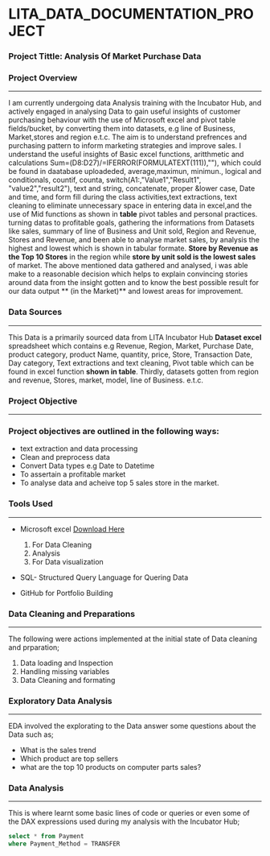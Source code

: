 # LITA_DATA_DOCUMENTATION_PROJECT

### Project Tittle: Analysis Of Market Purchase Data

### Project Overview
---
I am currently undergoing data Analysis training with the Incubator Hub, and actively engaged in analysing Data to gain useful insights of customer purchasing behaviour with the use of Microsoft excel and pivot table fields/bucket, by converting them into datasets, e.g line of Business, Market,stores and region e.t.c. The aim is to understand prefrences and purchasing pattern to inform marketing strategies and improve sales.  I understand the useful insights of Basic excel functions, aritthmetic and calculations Sum=(D8:D27)/=IFERROR(FORMULATEXT(111)),""), which could be found in daatabase uploadeded, average,maximun, minimun., logical and conditionals, countif, counta, switch(A1:,"Value1","Result1", "value2","result2"), text and string, concatenate, proper &lower case, Date and time, and form fill during the class activities,text extractions, text cleaning to eliminate unnecessary space in entering data in excel,and the use of Mid functions as shown in **table** pivot tables and personal practices. turning datas to profitable goals, gathering the informations from  Datasets like sales, summary of line of Business and Unit sold, Region and Revenue,  Stores and Revenue, and been able to analyse market sales, by analysis the highest and lowest which is shown in tabular formate. **Store by Revenue as the Top 10 Stores** in the region  while **store by unit sold is the lowest sales** of market. The above mentioned  data gathered and analysed, i was able make to a reasonable decision which helps to explain convincing stories around data from the insight gotten and to know the best possible result for our data output ** (in the Market)** and lowest areas for improvement.

### Data Sources
---
This Data is a primarily sourced data from  LITA Incubator Hub **Dataset  excel** spreadsheet which contains e.g Revenue, Region, Market, Purchase Date, product category, product Name, quantity, price, Store, Transaction Date, Day category, Text extractions and text cleaning, Pivot table which can be found in excel function **shown in table**. Thirdly, datasets gotten from region and revenue, Stores, market, model, line of Business. e.t.c.  

### Project Objective
---
### Project objectives are outlined in the following ways:
 - text extraction and data processing 
 - Clean and preprocess data
 - Convert Data types e.g Date to Datetime
 - To assertain a profitable market
 - To analyse data and acheive top 5 sales store in the market.

### Tools Used
---
- Microsoft excel  [Download Here](https://www.microsoft.com)
   1. For Data Cleaning
   2. Analysis
   3. For Data visualization

- SQL- Structured Query Language for Quering Data
-  GitHub for Portfolio Building

  ### Data Cleaning and Preparations
  ---
  The following were actions implemented at the initial state of Data cleaning and prparation;
  1. Data loading and Inspection
  2. Handling missing variables
  3. Data Cleaning and formating

### Exploratory Data Analysis 
---
EDA involved the explorating to the Data answer some questions about the Data such as;
- What is the sales trend
- Which product are top sellers
- what are the top 10 products on computer parts sales?

### Data Analysis
---
This is where learnt some basic lines of code or queries or even some of the DAX expressions used during my analysis with the Incubator Hub;



```SQL
select * from Payment
where Payment_Method = TRANSFER
```


